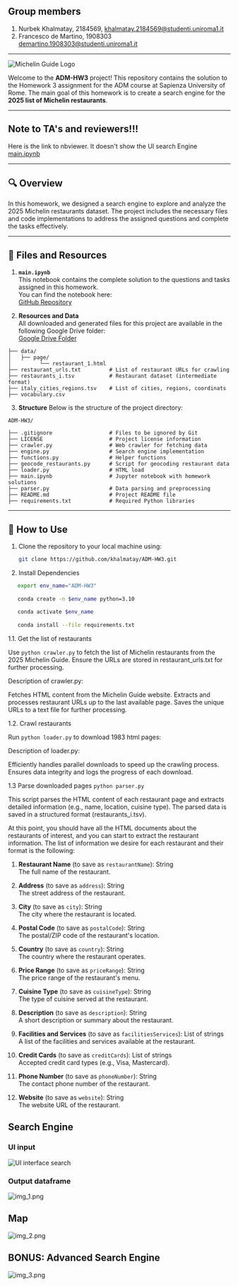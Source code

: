 

## Group members
1. Nurbek Khalmatay, 2184569, khalmatay.2184569@studenti.uniroma1.it
2. Francesco de Martino, 1908303 demartino.1908303@studenti.uniroma1.it
---

![Michelin Guide Logo](https://guide.michelin.com/assets/images/michelin-guide-logo-dark.svg)

Welcome to the **ADM-HW3** project! This repository contains the solution to the Homework 3 assignment for the ADM course at Sapienza University of Rome. The main goal of this homework is to create a search engine for the **2025 list of Michelin restaurants**.  

---
## Note to TA's and reviewers!!!
Here is the link to nbviewer. It doesn't show the UI search Engine [main.ipynb](https://nbviewer.org/github/khalmatay/ADM-HW3/blob/main/main.ipynb)




---

## 🔍 **Overview**

In this homework, we designed a search engine to explore and analyze the 2025 Michelin restaurants dataset. The project includes the necessary files and code implementations to address the assigned questions and complete the tasks effectively.  

--- 


## 📂 **Files and Resources**

1. **`main.ipynb`**  
   This notebook contains the complete solution to the questions and tasks assigned in this homework.  
   You can find the notebook here:  
   [GitHub Repository](https://github.com/Sapienza-University-Rome/ADM/tree/master/2024/Homework_3)  

2. **Resources and Data**  
   All downloaded and generated files for this project are available in the following Google Drive folder:  
   [Google Drive Folder](https://drive.google.com/drive/folders/1rRZ-I2nrcCurl0CJufRs6lONLLtKO56T?hl=it)  
```
├── data/
│   ├── page/
│         └── restaurant_1.html
├── restaurant_urls.txt         # List of restaurant URLs for crawling
├── restaurants_i.tsv           # Restaurant dataset (intermediate format)  
├── italy_cities_regions.tsv    # List of cities, regions, coordinats    
├── vocabulary.csv
```
3. **Structure**
Below is the structure of the project directory:

```plaintext
ADM-HW3/

├── .gitignore                  # Files to be ignored by Git
├── LICENSE                     # Project license information
├── crawler.py                  # Web crawler for fetching data
├── engine.py                   # Search engine implementation
├── functions.py                # Helper functions
├── geocode_restaurants.py      # Script for geocoding restaurant data
├── loader.py                   # HTML load 
├── main.ipynb                  # Jupyter notebook with homework solutions
├── parser.py                   # Data parsing and preprocessing
├── README.md                   # Project README file
├── requirements.txt            # Required Python libraries

````

---

## 📖 **How to Use**

1. Clone the repository to your local machine using:  
   ```bash
   git clone https://github.com/khalmatay/ADM-HW3.git
   ```
   
2. Install Dependencies

```bash
   export env_name="ADM-HW3"
   
   conda create -n $env_name python=3.10
   
   conda activate $env_name
   
   conda install --file requirements.txt
```

1.1. Get the list of restaurants

Use ```python crawler.py``` to fetch the list of Michelin restaurants from the 2025 Michelin Guide.
Ensure the URLs are stored in restaurant_urls.txt for further processing.

Description of crawler.py:

Fetches HTML content from the Michelin Guide website.
Extracts and processes restaurant URLs up to the last available page.
Saves the unique URLs to a text file for further processing.

1.2. Crawl restaurants

Run ```python loader.py``` to download 1983 html pages:

Description of loader.py:

Efficiently handles parallel downloads to speed up the crawling process.
Ensures data integrity and logs the progress of each download.

1.3 Parse downloaded pages
```python parser.py```

This script parses the HTML content of each restaurant page and extracts detailed information (e.g., name, location, cuisine type).
The parsed data is saved in a structured format (restaurants_i.tsv).

At this point, you should have all the HTML documents about the restaurants of interest, and you can start to extract the restaurant information. The list of information we desire for each restaurant and their format is the following:

1. **Restaurant Name** (to save as `restaurantName`): String  
   The full name of the restaurant.

2. **Address** (to save as `address`): String  
   The street address of the restaurant.

3. **City** (to save as `city`): String  
   The city where the restaurant is located.

4. **Postal Code** (to save as `postalCode`): String  
   The postal/ZIP code of the restaurant's location.

5. **Country** (to save as `country`): String  
   The country where the restaurant operates.

6. **Price Range** (to save as `priceRange`): String  
   The price range of the restaurant's menu.

7. **Cuisine Type** (to save as `cuisineType`): String  
   The type of cuisine served at the restaurant.

8. **Description** (to save as `description`): String  
   A short description or summary about the restaurant.

9. **Facilities and Services** (to save as `facilitiesServices`): List of strings  
   A list of the facilities and services available at the restaurant.

10. **Credit Cards** (to save as `creditCards`): List of strings  
    Accepted credit card types (e.g., Visa, Mastercard).

11. **Phone Number** (to save as `phoneNumber`): String  
    The contact phone number of the restaurant.

12. **Website** (to save as `website`): String  
    The website URL of the restaurant.

## **Search Engine** 
### UI input
![UI interface search](images/img.png)
### Output dataframe
![img_1.png](images/img_1.png)

## **Map** 
![img_2.png](images/img_2.png)

## **BONUS: Advanced Search Engine** 
![img_3.png](images/img_3.png)



